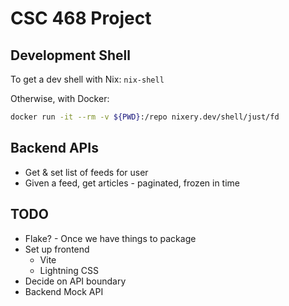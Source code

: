 # CSC 468 Project
<!-- TODO: Decide on name -->

## Development Shell

To get a dev shell with Nix: `nix-shell`

Otherwise, with Docker:
```sh
docker run -it --rm -v ${PWD}:/repo nixery.dev/shell/just/fd
```

## Backend APIs
- Get & set list of feeds for user
- Given a feed, get articles - paginated, frozen in time

## TODO
- Flake? - Once we have things to package
- Set up frontend
  - Vite
  - Lightning CSS
- Decide on API boundary
- Backend Mock API
